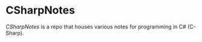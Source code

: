 # CSharpNotes

<em>CSharpNotes</em> is a repo that houses various notes for programming in C# (C-Sharp).

